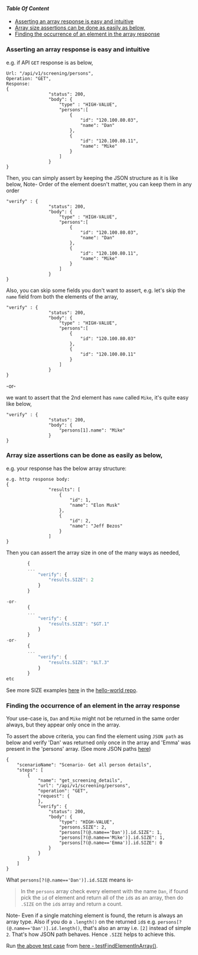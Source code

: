 
#### _Table Of Content_
* [Asserting an array response is easy and intuitive](#asserting-an-array-response-is-easy-and-intuitive)
* [Array size assertions can be done as easily as below,](#array-size-assertions-can-be-done-as-easily-as-below)
* [Finding the occurrence of an element in the array response](#finding-the-occurrence-of-an-element-in-the-array-response)

### Asserting an array response is easy and intuitive
e.g. if API `GET` response is as below,
```
Url: "/api/v1/screening/persons",
Operation: "GET",
Response: 
{
                "status": 200,
                "body": {
                    "type" : "HIGH-VALUE",
                    "persons":[
                        {
                            "id": "120.100.80.03",
                            "name": "Dan"
                        },
                        {
                            "id": "120.100.80.11",
                            "name": "Mike"
                        }
                    ]
                }
}
```
Then, you can simply assert by keeping the JSON structure as it is like below,
Note- Order of the element doesn't matter, you can keep them in any order

```
"verify" : {
                "status": 200,
                "body": {
                    "type" : "HIGH-VALUE",
                    "persons":[
                        {
                            "id": "120.100.80.03",
                            "name": "Dan"
                        },
                        {
                            "id": "120.100.80.11",
                            "name": "Mike"
                        }
                    ]
                }
}
```

Also, you can skip some fields you don't want to assert, e.g. let's skip the `name` field from both the elements of the array,
```
"verify" : {
                "status": 200,
                "body": {
                    "type" : "HIGH-VALUE",
                    "persons":[
                        {
                            "id": "120.100.80.03"
                        },
                        {
                            "id": "120.100.80.11"
                        }
                    ]
                }
}
```

-or-

we want to assert that the 2nd element has `name` called `Mike`, it's quite easy like below,

```
"verify" : {
                "status": 200,
                "body": {
                    "persons[1].name": "Mike"
                }
}
```

### Array size assertions can be done as easily as below,
e.g. your response has the below array structure:
```
e.g. http response body:
{
                "results": [
                    {
                        "id": 1,
                        "name": "Elon Musk"
                    },
                    {
                        "id": 2,
                        "name": "Jeff Bezos"
                    }
                ]
}
```

Then you can assert the array size in one of the many ways as needed,

```javaScript
        {
	    ...
            "verify": {
                "results.SIZE": 2
            }
        }

-or-
        {
	    ...
            "verify": {
                "results.SIZE": "$GT.1"
            }
        }
-or-
        {
	    ...
            "verify": {
                "results.SIZE": "$LT.3"
            }
        }
etc
```

See more SIZE examples [here](https://github.com/authorjapps/zerocode-hello-world/blob/master/src/test/resources/helloworld_array_size/hello_world_array_size_assertions_test.json) in the [hello-world repo](https://github.com/authorjapps/zerocode-hello-world).

### Finding the occurrence of an element in the array response
Your use-case is, `Dan` and `Mike` might not be returned in the same order always, but they appear only once in the array.

To assert the above criteria, you can find the element using `JSON path` as below and verify 'Dan' was returned only once in the array and 'Emma' was present in the 'persons' array.
(See more JSON paths [here](https://github.com/json-path/JsonPath))
```
{
    "scenarioName": "Scenario- Get all person details",
    "steps": [
        {
            "name": "get_screening_details",
            "url": "/api/v1/screening/persons",
            "operation": "GET",
            "request": {
            },
            "verify": {
                "status": 200,
                "body": {
                    "type": "HIGH-VALUE",
                    "persons.SIZE": 2,
                    "persons[?(@.name=='Dan')].id.SIZE": 1,
                    "persons[?(@.name=='Mike')].id.SIZE": 1,
                    "persons[?(@.name=='Emma')].id.SIZE": 0
                }
            }
        }
    ]
}
```
What `persons[?(@.name=='Dan')].id.SIZE` means is-
> In the `persons` array check every element with the name `Dan`, if found pick the `id` of element and return all of the `id`s as an array, then do `.SIZE` on the `id`s array and return a count.

Note-
Even if a single matching element is found, the return is always an array type. Also if you do a `.length()` on the returned `id`s e.g. `persons[?(@.name=='Dan')].id.length()`, that's also an array i.e. `[2]` instead of simple `2`. That's how JSON path behaves. Hence `.SIZE` helps to achieve this.

Run [the above test case](https://github.com/authorjapps/consumer-contract-tests/blob/master/src/test/resources/contract_tests/screeningservice/find_element_in_array_via_jsonpath.json) from [here - testFindElementInArray()](https://github.com/authorjapps/consumer-contract-tests/blob/master/src/test/java/org/jsmart/zerocode/testhelp/tests/screeningservice/ScreeningServiceContractTest.java).
